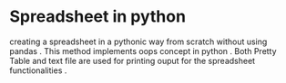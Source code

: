 # Spreadsheet in python
 creating a spreadsheet in a pythonic way from scratch without using pandas .
 This method implements oops concept in python . Both Pretty Table and text file are used for printing ouput for the spreadsheet functionalities .
